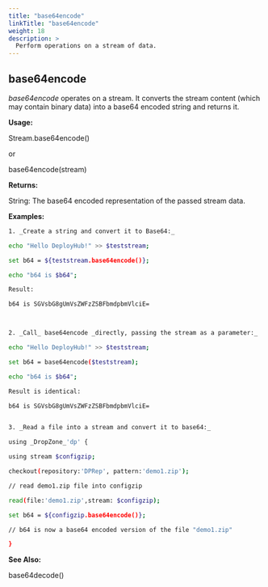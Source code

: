```yaml
---
title: "base64encode"
linkTitle: "base64encode"
weight: 18
description: >
  Perform operations on a stream of data. 
---
```



## base64encode

_base64encode_ operates on a stream. It converts the stream content (which may contain binary data) into a base64 encoded string and returns it.

**Usage:**

Stream.base64encode()

or

base64encode(stream)

**Returns:**

String: The base64 encoded representation of the passed stream data.

**Examples:**

```bash
1. _Create a string and convert it to Base64:_

echo "Hello DeployHub!" >> $teststream;

set b64 = ${teststream.base64encode()};

echo "b64 is $b64";

Result:

b64 is SGVsbG8gUmVsZWFzZSBFbmdpbmVlciE=



2. _Call_ base64encode _directly, passing the stream as a parameter:_

echo "Hello DeployHub!" >> $teststream;

set b64 = base64encode($teststream);

echo "b64 is $b64";

Result is identical:

b64 is SGVsbG8gUmVsZWFzZSBFbmdpbmVlciE=


3. _Read a file into a stream and convert it to base64:_

using _DropZone_'dp' {

using stream $configzip;

checkout(repository:'DPRep', pattern:'demo1.zip');

// read demo1.zip file into configzip

read(file:'demo1.zip',stream: $configzip);

set b64 = ${configzip.base64encode()};

// b64 is now a base64 encoded version of the file "demo1.zip"

}
```

**See Also:**

base64decode()
